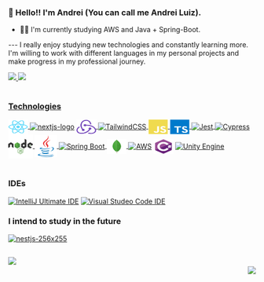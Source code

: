 ### 👋 Hello!! I'm Andrei (You can call me Andrei Luiz).



- ✍🏻 I'm currently studying AWS and Java + Spring-Boot.

--- I really enjoy studying new technologies and constantly learning more. I'm willing to work with different languages in my personal projects and make progress in my professional journey.

<div> 
  <a href="https://github.com/S7Andrei">
  <img height="180em" src="https://github-readme-stats.vercel.app/api?username=S7Andrei&show_icons=true&theme=radical"/>
  <img height="180em" src="https://github-readme-stats.vercel.app/api/top-langs/?username=S7Andrei&layout=compact&langs_count=7&theme=radical"/>
</div>
 
<div style="display: inline_block"></br>
  <h3>Technologies</h3>
<a href="https://react.dev/"> <img alt="React Vite" align="center" height="30" width="40" src="https://raw.githubusercontent.com/devicons/devicon/master/icons/react/react-original.svg"> </a>
<a href='https://postimages.org/'><img height="35" width="35" align="center" src='https://i.postimg.cc/Bnj4FjvZ/nextjs-logo.png' alt='nextjs-logo'/></a>
<a href="https://redux.js.org" rel="noreferrer"> <img alt="Redux" align="center" height="30" width="40" src="https://raw.githubusercontent.com/devicons/devicon/master/icons/redux/redux-original.svg" alt="redux" width="28" height="28"/> </a>
<a href="https://tailwindcss.com/"> <img alt="TailwindCSS" align="center" height="30" width="40" src="https://i.postimg.cc/Jn31692J/tailwind-css.png"> </a>
<a href="https://www.javascript.com/"> <img alt="JavaScript" align="center" height="30" width="40" src="https://raw.githubusercontent.com/devicons/devicon/master/icons/javascript/javascript-plain.svg"> </a>
<a href="https://www.typescriptlang.org/"> <img alt="TypeScript" align="center" height="30" width="40" src="https://raw.githubusercontent.com/devicons/devicon/master/icons/typescript/typescript-plain.svg"> </a>
<a href="https://jestjs.io" rel="noreferrer"> <img alt="Jest" height="35" width="35" align="center" src="https://www.vectorlogo.zone/logos/jestjsio/jestjsio-icon.svg" alt="jest" /> </a>
<a href="https://www.cypress.io" rel="noreferrer"> <img alt="Cypress" align="center" height="30" width="40" src="https://raw.githubusercontent.com/simple-icons/simple-icons/6e46ec1fc23b60c8fd0d2f2ff46db82e16dbd75f/icons/cypress.svg" alt="cypress"/> </a>
<a href="https://nodejs.org" rel="noreferrer"> <img alt="NodeJS" align="center" src="https://raw.githubusercontent.com/devicons/devicon/master/icons/nodejs/nodejs-original-wordmark.svg" alt="nodejs" width="50" height="50"/> </a>
<a href="https://spring.io/projects/spring-boot" rel="noreferrer"> <img alt="Java" align="center" height="45" src="https://raw.githubusercontent.com/devicons/devicon/master/icons/java/java-original.svg"></img> </a>
<a href="https://dev.java/" rel="noreferrer"> <img alt="Spring Boot" align="center" height="32" src="https://www.vectorlogo.zone/logos/springio/springio-icon.svg" alt="spring"></img> </a>
<a href="https://www.mongodb.com/"> <img alt="MongoDB" align="center" height="30" width="40" src="https://raw.githubusercontent.com/devicons/devicon/master/icons/mongodb/mongodb-original.svg">  </a>
<a href="https://aws.amazon.com/"><img alt="AWS" align="center" height="25" width="40" src='https://i.postimg.cc/BvKJtjnn/png-transparent-amazon-aws-logo-removebg-preview.png' alt='png-transparent-amazon-aws-logo-removebg-preview'/></a>
<a href="https://learn.microsoft.com/pt-br/dotnet/csharp/tour-of-csharp/" rel="noreferrer"> <img alt="CSSHARP" align="center" height="30" width="40" src="https://raw.githubusercontent.com/devicons/devicon/master/icons/csharp/csharp-original.svg" alt="csharp"/></a>
<a href="https://unity.com/" rel="noreferrer"> <img alt="Unity Engine" align="center" height="36" width="36" src="https://www.vectorlogo.zone/logos/unity3d/unity3d-icon.svg" alt="unity" width="40" height="40"/> </a>
</div> <br/> 

<div>
  <h3>IDEs</h3>
  <a href='https://www.jetbrains.com/pt-br/'><img align="center" src='https://i.postimg.cc/mgykkfzT/intellijultimate1.png' align="center" border='0' alt='IntelliJ Ultimate IDE'/></a>
  <a href='https://code.visualstudio.com/'><img align="center" src='https://i.postimg.cc/mgDJz7hh/vscode-PNG.png' border='0' alt='Visual Studeo Code IDE'/></a>
</div>

<div>
<h3>I intend to study in the future</h3>
  <a href='https://nestjs.com/' target='_blank'><img height="46" width="46" src='https://i.postimg.cc/SRp9zLr9/nestjs-256x255.png' border='0' alt='nestjs-256x255'/></a>
</div>

##

<div> 
  <a href="https://www.linkedin.com/in/andrei-silva-b71463211/"><img src="https://img.shields.io/badge/-LinkedIn-%230077B5?style=for-the-badge&logo=linkedin&logoColor=white" target="_blank"></a> 
</div> 

 <div align="end">  
 <a href="#"><img src="https://media.giphy.com/media/tDD5sO5Sa5AEhUwTju/giphy.gif" aling-item="center" display="flex" text-align="center"></a>
 </div>

